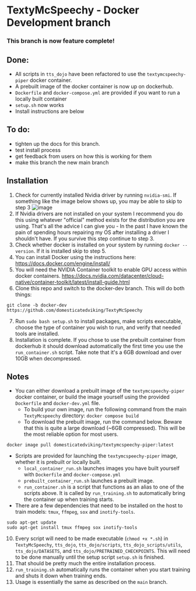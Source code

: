 # TextyMcSpeechy - Docker Development branch

### This branch is now feature complete!

## Done:
 - All scripts in `tts_dojo` have been refactored to use the `textymcspeechy-piper` docker container.
 - A prebuilt image of the docker container is now up on dockerhub.
 - `Dockerfile` and `docker-compose.yml` are provided if you want to run a locally built container
 - `setup.sh` now works
 - Install instructions are below

## To do:
 - tighten up the docs for this branch.
 - test install process
 - get feedback from users on how this is working for them
 - make this branch the new main branch
 

## Installation 
1.  Check for currently installed Nvidia driver by running `nvidia-smi`.  If something like the image below shows up, you may be able to skip to step 3
![image](https://github.com/user-attachments/assets/d8d9c650-971c-427b-952e-8774f520f9e0)
2.  If Nvidia drivers are not installed on your system I recommend you do this using whatever "official" method exists for the distribution you are using.  That's all the advice I can give you - In the past I have known the pain of spending hours repairing my OS after installing a driver I shouldn't have.  If you survive this step continue to step 3.
3.  Check whether docker is installed on your system by running `docker --version`.  If it is installed skip to step 5.
4.  You can install Docker using the instructions here: https://docs.docker.com/engine/install/
5.  You will need the NVIDIA Container toolkit to enable GPU access within docker containers.  https://docs.nvidia.com/datacenter/cloud-native/container-toolkit/latest/install-guide.html
6.  Clone this repo and switch to the docker-dev branch.  This will do both things: 
```
git clone -b docker-dev https://github.com/domesticatedviking/TextyMcSpeechy
```
7. Run `sudo bash setup.sh`  to install packages, make scripts executable, choose the type of container you wish to run, and verify that needed tools are installed.
8. Installation is complete.  If you chose to use the prebuilt container from dockerhub it should download automatically the first time you use the `run_container.sh` script. Take note that it's a 6GB download and over 10GB when decompressed.


## Notes

- You can either download a prebuilt image of the `textymcspeechy-piper` docker container, or build the image yourself using the provided `Dockerfile` and `docker-dev.yml` file.
    - To build your own image, run the following command from the main `TextyMcspeechy` directory:  `docker compose build`
    - To download the prebuilt image, run the command below.   Beware that this is quite a large download (~6GB compressed).  This will be the most reliable option for most users.
```
docker image pull domesticatedviking/textymcspeechy-piper:latest
```
 - Scripts are provided for launching the `textymcspeechy-piper` image, whether it is prebuilt or locally built.
    - `local_container_run.sh` launches images you have built yourself with `Dockerfile` and `docker-compose.yml`
    - `prebuilt_container_run.sh` launches a prebuilt image.
    - `run_container.sh` is a script that functions as an alias to one of the scripts above.  It is called by `run_training.sh` to automatically bring the container up when training starts.  
 -  There are a few dependencies that need to be installed on the host to train models: `tmux`, `ffmpeg`, `sox` and `inotify-tools`.  
```
sudo apt-get update
sudo apt-get install tmux ffmpeg sox inotify-tools
```
10. Every script will need to be made executable (`chmod +x *.sh`) in `TextyMcSpeechy`, `tts_dojo`, `tts_dojo/scripts`, `tts_dojo_scripts/utils`, `tts_dojo/DATASETS`, and `tts_dojo/PRETRAINED_CHECKPOINTS`.   This will need to be done manually until the setup script `setup.sh` is finished.
12. That should be pretty much the entire installation process.
13. `run_training.sh`  automatically runs the container when you start training and shuts it down when training ends. 
14. Usage is essentially the same as described on the `main` branch.
  
    




 

